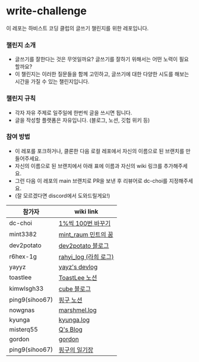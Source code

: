 # write-challenge

이 레포는 하비스트 코딩 클럽의 글쓰기 챌린지를 위한 레포입니다.

### 챌린지 소개

- 글쓰기를 잘한다는 것은 무엇일까요? 글쓰기를 잘하기 위해서는 어떤 노력이 필요할까요?
- 이 챌린지는 이러한 질문들을 함께 고민하고, 글쓰기에 대한 다양한 시도를 해보는 시간을 가질 수 있는 챌린지입니다.

### 챌린지 규칙

- 각자 자유 주제로 일주일에 한번씩 글을 쓰시면 됩니다.
- 글을 작성할 플랫폼은 자유입니다. (블로그, 노션, 깃헙 위키 등)

### 참여 방법

- 이 레포를 포크하거나, 클론한 다음 로컬 레포에서 자신의 이름으로 된 브랜치를 만들어주세요.
- 자신의 이름으로 된 브랜치에서 아래 표에 이름과 자신의 wiki 링크를 추가해주세요.
- 그런 다음 이 레포의 main 브랜치로 PR을 보낸 후 리뷰어로 dc-choi를 지정해주세요.
- (잘 모르겠다면 discord에서 도와드릴게요!)

| 참가자         | wiki link                                                                              |
| -------------- | -------------------------------------------------------------------------------------- |
| dc-choi        | [1%씩 100번 바꾸기](https://dc-choi.tistory.com/)                                      |
| mint3382       | [mint_raum 민트의 꿈](https://mintraum.tistory.com/)                                   |
| dev2potato     | [dev2potato 블로그](https://dev2potato.kr)                                             |
| r6hex-1g       | [rahyi_log (라희 로그)](https://velog.io/@cheriiin_/posts)                             |
| yayyz          | [yayz's devlog](https://yay-dev.tistory.com/)                                          |
| toastlee       | [ToastLee 노션](https://www.notion.so/toastlee/122b3d12df6b80df9583ecf87fbfc974?pvs=4) |
| kimwlsgh33     | [cube 블로그](https://blog.naver.com/mooncomon)                                        |
| ping9(sihoo67) | [핑구 노션](https://www.notion.so/124d1c7edd0d8079bb66fb345dfeecf6?pvs=4)              |
| nowgnas        | [marshmel.log](https://nowgnas.github.io/)                                             |
| kyunga         | [kyunga.log](https://kyung-a.tistory.com/)                                             |
| misterq55      | [Q's Blog](https://misterq.tistory.com/)                                               |
| gordon         | [gordon](https://velog.io/@hjy0616/posts)                                              |
| ping9(sihoo67) |[핑구의 일기장](https://www.notion.so/124d1c7edd0d8079bb66fb345dfeecf6?pvs=4)              |
